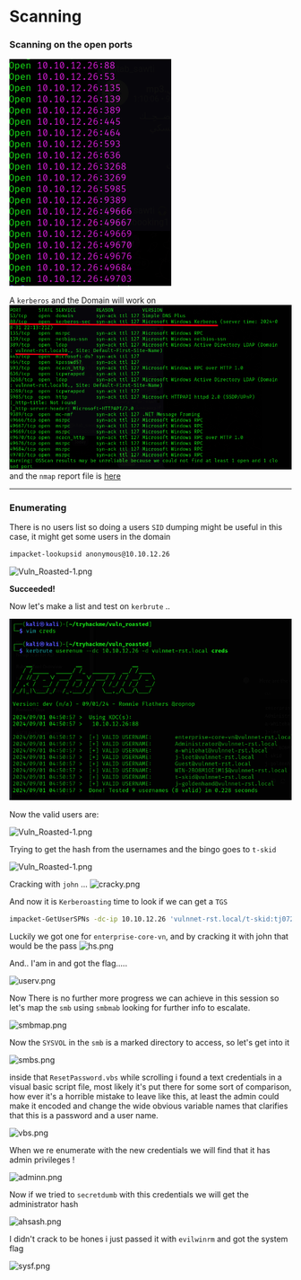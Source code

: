 
# Scanning

### Scanning on the open ports

![Vuln_Roasted.png](Vuln_Roasted.png)

A `kerberos` and the Domain will work on 
![Vuln_Roasted-1.png](Vuln_Roasted-1.png)
 and the `nmap` report file is [here](nmap.txt)

---

### Enumerating 

There is no users list so doing a users `SID` dumping might be useful in this case, it might get some users in the domain

```bash
impacket-lookupsid anonymous@10.10.12.26 
```

![Vuln_Roasted-1.png](users.png)

**Succeeded!**

Now let's make a list and test on `kerbrute` ..

![Vuln_Roasted-1.png](photos/srv/test.png)

Now the valid users are:

![Vuln_Roasted-1.png](validy.png)

Trying to get the hash from the usernames and the bingo goes to `t-skid`

![Vuln_Roasted-1.png](hashy.png)

Cracking with `john` ...
![cracky.png](cracky.png)

And now it is `Kerberoasting` time to look if we can get a `TGS`
```bash
impacket-GetUserSPNs -dc-ip 10.10.12.26 'vulnnet-rst.local/t-skid:tj072889*' -outputfile khash
```

Luckily we got one for `enterprise-core-vn`, and by cracking it with john that would be the pass
 ![hs.png](hs.png)

And.. I'am in and got the flag.....

![userv.png](userv.png)

Now There is no further more progress we can achieve in this session so let's map the `smb` using `smbmab` looking for further info to escalate.

![smbmap.png](smbmap.png)

Now the `SYSVOL` in the `smb` is a marked directory to access, so let's get into it

![smbs.png](smbs.png)

inside that `ResetPassword.vbs` while scrolling i found a text credentials in a visual basic script file, most likely it's put there for some sort of comparison, how ever it's a horrible mistake to leave like this, at least the admin could make it encoded and change the wide obvious variable names that clarifies that this is a password and a user name.

![vbs.png](vbs.png)

When we re enumerate with the new credentials we will find that it has admin privileges !

![adminn.png](adminn.png)

Now if we tried to `secretdumb` with this credentials we will get the administrator hash 

![ahsash.png](ahsash.png)

I didn't crack to be hones i just passed it with `evilwinrm` and got the system flag

![sysf.png](sysf.png)